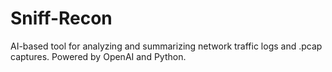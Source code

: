 # Sniff-Recon
AI-based tool for analyzing and summarizing network traffic logs and .pcap captures. Powered by OpenAI and Python.
